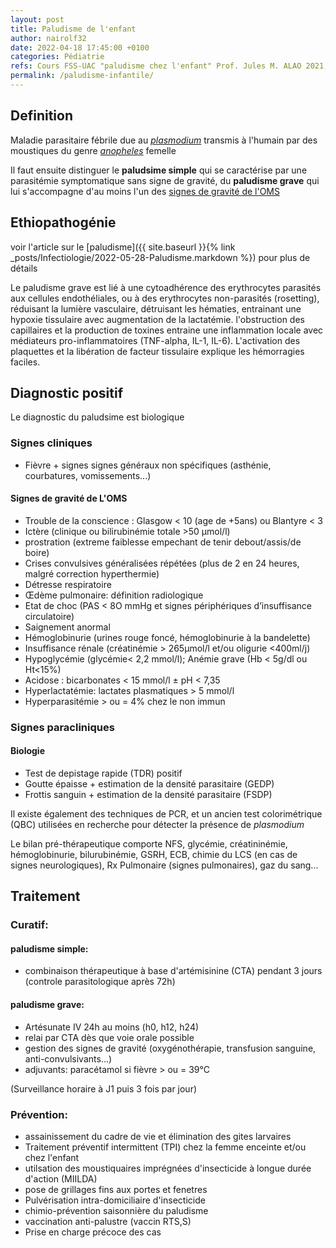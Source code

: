```yaml
---
layout: post
title: Paludisme de l'enfant
author: nairolf32
date: 2022-04-18 17:45:00 +0100
categories: Pédiatrie
refs: Cours FSS-UAC "paludisme chez l'enfant" Prof. Jules M. ALAO 2021, [http://campus.cerimes.fr/parasitologie/enseignement/paludisme/site/html/7_2.html]
permalink: /paludisme-infantile/
---
```


## Definition

Maladie parasitaire fébrile due au *[plasmodium](https://fr.wikipedia.org/wiki/Plasmodium)* transmis à l'humain par des moustiques du genre *[anopheles](https://fr.wikipedia.org/wiki/Anoph%C3%A8le)* femelle

Il faut ensuite distinguer le **paludsime simple** qui se caractérise par une parasitémie symptomatique sans signe de gravité,
du **paludisme grave** qui lui s'accompagne d'au moins l'un des [signes de gravité de l'OMS](https://www.sciencedirect.com/science/article/abs/pii/S0035920300903006)

## Ethiopathogénie

voir l'article sur le [paludisme]({{ site.baseurl }}{% link _posts/Infectiologie/2022-05-28-Paludisme.markdown %}) pour plus de détails

Le paludisme grave est lié à une cytoadhérence des erythrocytes parasités aux cellules endothéliales,
ou à des erythrocytes non-parasités (rosetting), réduisant la lumière vasculaire, détruisant les hématies, entrainant une hypoxie tissulaire
avec augmentation de la lactatémie. l'obstruction des capillaires et la production de toxines entraine une inflammation locale avec médiateurs
pro-inflammatoires (TNF-alpha, IL-1, IL-6). L'activation des plaquettes et la libération de facteur tissulaire explique les hémorragies faciles.

## Diagnostic positif

Le diagnostic du paludsime est biologique

### Signes cliniques

- Fièvre + signes signes généraux non spécifiques (asthénie, courbatures, vomissements...)

#### Signes de gravité de L'OMS

- Trouble de la conscience : Glasgow < 10 (age de +5ans) ou Blantyre < 3
- Ictère (clinique ou bilirubinémie totale >50 µmol/l)
- prostration (extreme faiblesse empechant de tenir debout/assis/de boire)
- Crises convulsives généralisées répétées (plus de 2 en 24 heures, malgré correction hyperthermie)
- Détresse respiratoire
- Œdème pulmonaire: définition radiologique
- Etat de choc (PAS < 8O mmHg et signes périphériques d’insuffisance circulatoire)
- Saignement anormal
- Hémoglobinurie (urines rouge foncé, hémoglobinurie à la bandelette)
- Insuffisance rénale (créatinémie > 265µmol/l et/ou oligurie <400ml/j)
- Hypoglycémie (glycémie< 2,2 mmol/l); Anémie grave (Hb < 5g/dl ou Ht<15%)
- Acidose : bicarbonates < 15 mmol/l ± pH < 7,35
- Hyperlactatémie: lactates plasmatiques > 5 mmol/l
- Hyperparasitémie > ou = 4% chez le non immun


### Signes paracliniques

#### Biologie

- Test de depistage rapide (TDR) positif
- Goutte épaisse + estimation de la densité parasitaire (GEDP)
- Frottis sanguin + estimation de la densité parasitaire (FSDP)

Il existe également des techniques de PCR, et un ancien test colorimétrique (QBC) utilisées en recherche pour détecter la présence de *plasmodium*

Le bilan pré-thérapeutique comporte NFS, glycémie, créatininémie, hémoglobinurie, bilurubinémie, GSRH, ECB, chimie du LCS (en cas de signes neurologiques), Rx Pulmonaire (signes pulmonaires), gaz du sang...


## Traitement

### Curatif:

#### paludisme simple:

- combinaison thérapeutique à base d'artémisinine (CTA) pendant 3 jours (controle parasitologique après 72h)

#### paludisme grave:

- Artésunate IV 24h au moins (h0, h12, h24)
- relai par CTA dès que voie orale possible
- gestion des signes de gravité (oxygénothérapie, transfusion sanguine, anti-convulsivants...)
- adjuvants: paracétamol si fièvre > ou =  39°C
  
(Surveillance horaire à J1 puis 3 fois par jour)

### Prévention:

- assainissement du cadre de vie et élimination des gites larvaires
- Traitement préventif intermittent (TPI) chez la femme enceinte et/ou chez l'enfant
- utilsation des moustiquaires imprégnées d'insecticide à longue durée d'action (MIILDA)
- pose de grillages fins aux portes et fenetres
- Pulvérisation intra-domiciliaire d'insecticide
- chimio-prévention saisonnière du paludisme
- vaccination anti-palustre (vaccin RTS,S)
- Prise en charge précoce des cas
  
